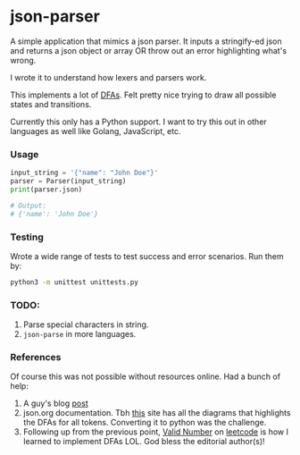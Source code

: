 # json-parser

A simple application that mimics a json parser. It inputs a stringify-ed json and returns a json object or array OR throw out an error highlighting what's wrong.

I wrote it to understand how lexers and parsers work.

This implements a lot of [DFAs](https://en.wikipedia.org/wiki/Deterministic_finite_automaton). Felt pretty nice trying to draw all possible states and transitions.

Currently this only has a Python support. I want to try this out in other languages as well like Golang, JavaScript, etc.

### Usage

```python
input_string = '{"name": "John Doe"}'
parser = Parser(input_string)
print(parser.json)

# Output:
# {'name': 'John Doe'}
```

### Testing

Wrote a wide range of tests to test success and error scenarios. Run them by:

```bash
python3 -m unittest unittests.py
```

### TODO:

1. Parse special characters in string.
2. `json-parse` in more languages.

### References

Of course this was not possible without resources online. Had a bunch of help:

1. A guy's blog [post](https://notes.eatonphil.com/writing-a-simple-json-parser.html)
2. json.org documentation. Tbh [this](https://www.json.org/json-en.html) site has all the diagrams that highlights the DFAs for all tokens. Converting it to python was the challenge.
3. Following up from the previous point, [Valid Number](https://leetcode.com/problems/valid-number/) on [leetcode](https://leetcode.com/) is how I learned to implement DFAs LOL. God bless the editorial author(s)!
